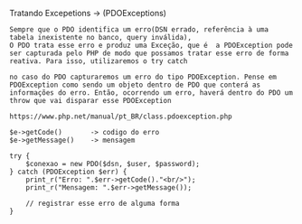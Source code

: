 Tratando Excepetions -> (PDOExceptions)

    Sempre que o PDO identifica um erro(DSN errado, referência à uma tabela inexistente no banco, query inválida),
    O PDO trata esse erro e produz uma Exceção, que é  a PDOException pode ser capturada pelo PHP de modo que possamos tratar esse erro de forma reativa. Para isso, utilizaremos o try catch

    no caso do PDO capturaremos um erro do tipo PDOException. Pense em PDOException como sendo um objeto dentro de PDO que conterá as informações do erro. Então, ocorrendo um erro, haverá dentro do PDO um throw que vai disparar esse PDOException

    https://www.php.net/manual/pt_BR/class.pdoexception.php

    $e->getCode()       -> codigo do erro
    $e->getMessage()    -> mensagem

    try {
        $conexao = new PDO($dsn, $user, $password);
    } catch (PDOException $err) {
        print_r("Erro: ".$err->getCode()."<br/>");
        print_r("Mensagem: ".$err->getMessage());

        // registrar esse erro de alguma forma
    }